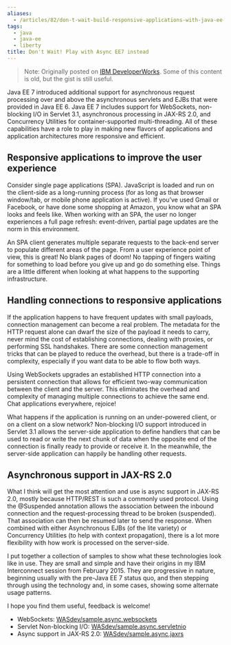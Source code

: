 ```yaml
---
aliases:
  - /articles/82/don-t-wait-build-responsive-applications-with-java-ee-7-instead
tags:
  - java
  - java-ee
  - liberty
title: Don't Wait! Play with Async EE7 instead
---
```


> Note: Originally posted on [IBM DeveloperWorks](https://developer.ibm.com/wasdev/blog/2015/08/21/dont-wait-build-responsive-applications-java-ee7-liberty/). Some of this content is old, but the gist is still useful.

Java EE 7 introduced additional support for asynchronous request processing over and above the asynchronous servlets and EJBs that were provided in Java EE 6. Java EE 7 includes support for WebSockets, non-blocking I/O in Servlet 3.1, asynchronous processing in JAX-RS 2.0, and Concurrency Utilities for container-supported multi-threading. All of these capabilities have a role to play in making new flavors of applications and application architectures more responsive and efficient.

## Responsive applications to improve the user experience

Consider single page applications (SPA). JavaScript is loaded and run on the client-side as a long-running process (for as long as that browser window/tab, or mobile phone application is active). If you’ve used Gmail or Facebook, or have done some shopping at Amazon, you know what an SPA looks and feels like. When working with an SPA, the user no longer experiences a full page refresh: event-driven, partial page updates are the norm in this environment.

An SPA client generates multiple separate requests to the back-end server to populate different areas of the page. From a user experience point of view, this is great! No blank pages of doom! No tapping of fingers waiting for something to load before you give up and go do something else. Things are a little different when looking at what happens to the supporting infrastructure.

## Handling connections to responsive applications

If the application happens to have frequent updates with small payloads, connection management can become a real problem. The metadata for the HTTP request alone can dwarf the size of the payload it needs to carry, never mind the cost of establishing connections, dealing with proxies, or performing SSL handshakes. There are some connection management tricks that can be played to reduce the overhead, but there is a trade-off in complexity, especially if you want data to be able to flow both ways.

Using WebSockets upgrades an established HTTP connection into a persistent connection that allows for efficient two-way communication between the client and the server. This eliminates the overhead and complexity of managing multiple connections to achieve the same end. Chat applications everywhere, rejoice!

What happens if the application is running on an under-powered client, or on a client on a slow network? Non-blocking I/O support introduced in Servlet 3.1 allows the server-side application to define handlers that can be used to read or write the next chunk of data when the opposite end of the connection is finally ready to provide or receive it. In the meanwhile, the server-side application can happily be handling other requests.

## Asynchronous support in JAX-RS 2.0

What I think will get the most attention and use is async support in JAX-RS 2.0, mostly because HTTP/REST is such a commonly used protocol. Using the @Suspended annotation allows the association between the inbound connection and the request-processing thread to be broken (suspended). That association can then be resumed later to send the response. When combined with either Asynchronous EJBs (of the lite variety) or Concurrency Utilities (to help with context propagation), there is a lot more flexibility with how work is processed on the server-side.

I put together a collection of samples to show what these technologies look like in use. They are small and simple and have their origins in my IBM Interconnect session from February 2015. They are progressive in nature, beginning usually with the pre-Java EE 7 status quo, and then stepping through using the technology and, in some cases, showing some alternate usage patterns.

I hope you find them useful, feedback is welcome!

* WebSockets: [WASdev/sample.async.websockets](https://github.com/WASdev/sample.async.websockets)
* Servlet Non-blocking I/O: [WASdev/sample.async.servletnio](https://github.com/WASdev/sample.async.servletnio)
* Async support in JAX-RS 2.0: [WASdev/sample.async.jaxrs](https://github.com/WASdev/sample.async.jaxrs)